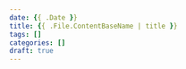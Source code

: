 ```yaml
---
date: {{ .Date }}
title: {{ .File.ContentBaseName | title }}
tags: []
categories: []
draft: true
---
```

